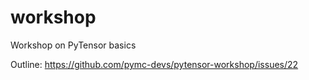 # workshop
Workshop on PyTensor basics

Outline: https://github.com/pymc-devs/pytensor-workshop/issues/22
